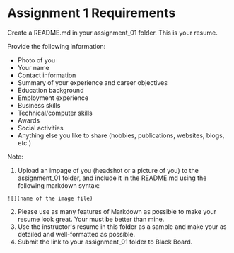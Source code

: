 # Assignment 1 Requirements

Create a README.md in your assignment_01 folder. This is your resume.

Provide  the following information:
- Photo of you
- Your name
- Contact information
- Summary of your experience and career objectives
- Education background
- Employment experience
- Business skills
- Technical/computer skills
- Awards 
- Social activities
- Anything else you like to share (hobbies, publications, websites, blogs, etc.)

Note:
1. Upload an impage of you (headshot or a picture of you) to the assignment_01 folder, and include it in the README.md using the following markdown syntax:

`![](name of the image file)`

2. Please use as many features of Markdown as possible to make your resume look great. Your must be better than mine. 
3. Use the instructor's resume in this folder as a sample and make your as detailed and well-formatted as possible. 
4. Submit the link to your assignment_01 folder to Black Board.
